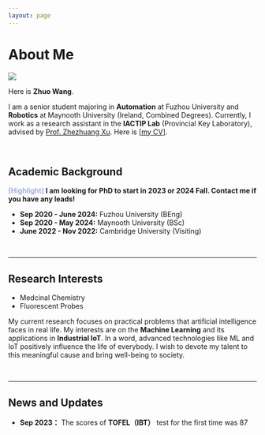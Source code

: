 ```yaml
---
layout: page
---
```


# About Me

![](C:\Users\YGQ\Documents\GitHub\jetw92.github.io\images\wz1.jpg)

Here is **Zhuo Wang**.

I am a senior student majoring in **Automation** at Fuzhou University and **Robotics** at Maynooth University (Ireland, Combined Degrees). Currently, I work as a research assistant in the **IACTIP Lab** (Provincial Key Laboratory), advised by [Prof. Zhezhuang Xu](https://www.researchgate.net/profile/Zhezhuang-Xu). Here is [[my CV](https://caihanlin.com/file/CV-HanlinCAI.pdf)].

<br>

## Academic Background

**<font color='Navyblue'>[Highlight]</font> I am looking for PhD to start in 2023 or 2024 Fall. Contact me if you have any leads!**

- **Sep 2020 - June 2024:** Fuzhou University (BEng)
- **Sep 2020 - May 2024:** Maynooth University (BSc)
- **June 2022 - Nov 2022:** Cambridge University (Visiting)

<br>

---

## Research Interests

- Medcinal Chemistry
- Fluorescent Probes

My current research focuses on practical problems that artificial intelligence faces in real life. My interests are on the **Machine Learning** and its applications in **Industrial IoT**. In a word, advanced technologies like ML and IoT positively influence the life of everybody.  I wish to devote my talent to this meaningful cause and bring well-being to society.

<br>

---

## News and Updates

- **Sep 2023：** The scores of **TOFEL（IBT）** test for the first time was 87
